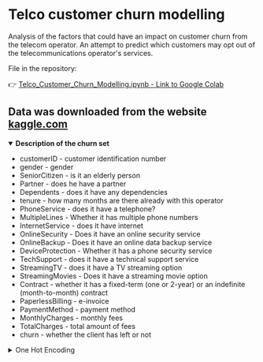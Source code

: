 # Telco customer churn modelling
Analysis of the factors that could have an impact on customer churn from the telecom operator.
An attempt to predict which customers may opt out of the telecommunications operator's services.

File in the repository:

:point_right: [Telco_Customer_Churn_Modelling.ipynb - Link to Google Colab](https://colab.research.google.com/github/blondeincode/Telco_customer_churn_modelling/blob/main/Telco_Customer_Churn_Modelling.ipynb)

## Data was downloaded from the website [kaggle.com](https://www.kaggle.com/blastchar/telco-customer-churn)

<details open>
  <summary><b>Description of the churn set</b></summary>
  
+ customerID - customer identification number
+ gender - gender
+ SeniorCitizen - is it an elderly person
+ Partner - does he have a partner
+ Dependents - does it have any dependencies
+ tenure - how many months are there already with this operator
+ PhoneService - does it have a telephone?
+ MultipleLines - Whether it has multiple phone numbers
+ InternetService - does it have internet
+ OnlineSecurity - Does it have an online security service
+ OnlineBackup - Does it have an online data backup service
+ DeviceProtection - Whether it has a phone security service
+ TechSupport - does it have a technical support service
+ StreamingTV - does it have a TV streaming option
+ StreamingMovies - Does it have a streaming movie option
+ Contract - whether it has a fixed-term (one or 2-year) or an indefinite (month-to-month) contract
+ PaperlessBilling - e-invoice
+ PaymentMethod - payment method
+ MonthlyCharges - monthly fees
+ TotalCharges - total amount of fees
+ churn - whether the client has left or not
</details>

<details>
  <summary>One Hot Encoding</summary>
  One Hot Encoding is a process in the data processing that is applied to categorical data, to convert it into a binary vector representation for use in machine learning algorithms.

</details>
